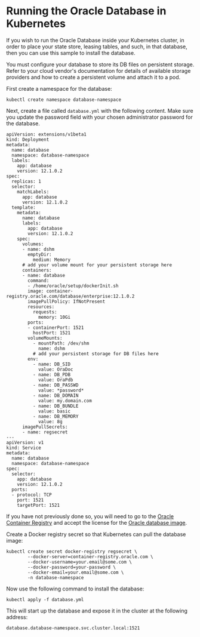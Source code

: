 
# Running the Oracle Database in Kubernetes

If you wish to run the Oracle Database inside your Kubernetes cluster, in order to place
your state store, leasing tables, and such, in that database, then you can use this
sample to install the database.

You must configure your database to store its DB files
on persistent storage.  Refer to your cloud vendor's documentation for details of
available storage providers and how to create a persistent volume and attach it to a pod.

First create a namespace for the database:

```
kubectl create namespace database-namespace
```

Next, create a file called `database.yml` with the following content.  Make sure you update the
password field with your chosen administrator password for the database.

```
apiVersion: extensions/v1beta1
kind: Deployment
metadata:
  name: database
  namespace: database-namespace
  labels:
    app: database
    version: 12.1.0.2
spec:
  replicas: 1
  selector:
    matchLabels:
      app: database
      version: 12.1.0.2
  template:
    metadata:
      name: database
      labels:
        app: database
        version: 12.1.0.2
    spec:
      volumes:
      - name: dshm
        emptyDir:
          medium: Memory
      # add your volume mount for your persistent storage here
      containers:
      - name: database
        command:
        - /home/oracle/setup/dockerInit.sh
        image: container-registry.oracle.com/database/enterprise:12.1.0.2
        imagePullPolicy: IfNotPresent
        resources:
          requests:
            memory: 10Gi
        ports:
        - containerPort: 1521
          hostPort: 1521
        volumeMounts:
          - mountPath: /dev/shm
            name: dshm
          # add your persistent storage for DB files here
        env:
          - name: DB_SID
            value: OraDoc
          - name: DB_PDB
            value: OraPdb
          - name: DB_PASSWD
            value: *password*
          - name: DB_DOMAIN
            value: my.domain.com
          - name: DB_BUNDLE
            value: basic
          - name: DB_MEMORY
            value: 8g
      imagePullSecrets:
      - name: regsecret
---
apiVersion: v1
kind: Service
metadata:
  name: database
  namespace: database-namespace
spec:
  selector:
    app: database
    version: 12.1.0.2
  ports:
  - protocol: TCP
    port: 1521
    targetPort: 1521
```

If you have not previously done so, you will need to go to the [Oracle Container Registry](https://container-registry.oracle.com)
and accept the license for the [Oracle database image](https://container-registry.oracle.com/pls/apex/f?p=113:4:11538835301670).

Create a Docker registry secret so that Kubernetes can pull the database image:

```
kubectl create secret docker-registry regsecret \
        --docker-server=container-registry.oracle.com \
        --docker-username=your.email@some.com \
        --docker-password=your-password \
        --docker-email=your.email@some.com \
        -n database-namespace

```

Now use the following command to install the database:

```
kubectl apply -f database.yml
```

This will start up the database and expose it in the cluster at the following address:

```
database.database-namespace.svc.cluster.local:1521
```
